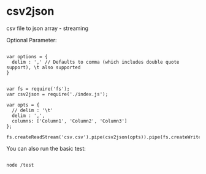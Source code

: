 csv2json
========

csv file to json array - streaming

Optional Parameter:

```node

var options = {
  delim : ',' // Defaults to comma (which includes double quote support), \t also supported
}
```

```node

var fs = require('fs');
var csv2json = require('./index.js');

var opts = {
  // delim : '\t'
  delim : ',',
  columns: ['Column1', 'Column2', 'Column3']
};

fs.createReadStream('csv.csv').pipe(csv2json(opts)).pipe(fs.createWriteStream('csv.json'));

```

You can also run the basic test:

```node

node /test

```